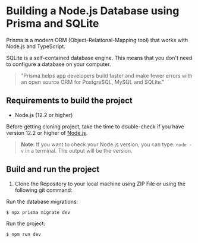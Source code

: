 # Building a Node.js Database using Prisma and SQLite

Prisma is a modern ORM (Object-Relational-Mapping tool) that works with Node.js and TypeScript.

SQLite is a self-contained database engine. This means that you don't need to configure a database on your computer.

> "Prisma helps app developers build faster and make fewer errors with an open source ORM for PostgreSQL, MySQL and SQLite."

## Requirements to build the project

- Node.js (12.2 or higher)

Before getting cloning project, take the time to double-check if you have version 12.2 or higher of <a href="https://nodejs.org/en/">Node.js</a>.

> **Note**: If you want to check your Node.js version, you can type: `node -v` in a terminal. The output will be the version.

## Build and run the project

1. Clone the Repository to your local machine using ZIP File or using the following git command:

Run the database migrations:

```
$ npx prisma migrate dev
```

Run the project:

```
$ npm run dev
```
